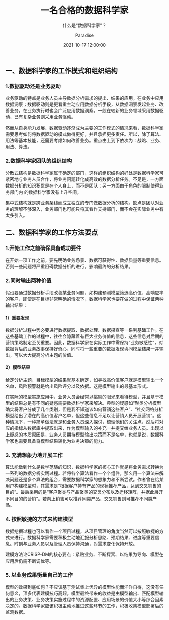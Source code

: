 ﻿---
layout:     post
title:      "一名合格的数据科学家"
subtitle:   "什么是“数据科学家”？"
date:       2021-10-17 12:00:00
author:     "Paradise"
header-bg-css: "linear-gradient(180deg, #141E30, #563B55)"
tags:
    - 数据分析
    - 商业分析
    - 转载
---

## 一、数据科学家的工作模式和组织结构

### 1.数据驱动还是业务驱动

业务驱动的特点是业务人员主导数据分析需求的提出、结果的应用，在业务中应用数据洞察；数据驱动则是更看重主动应用数据分析手段，从数据洞察发起业务、改善业务，在业务执行时也会广泛应用数据洞察。一般在较新的业务领域采用数据驱动，已有复杂业务则采用业务驱动。

然而从自身能力发展、数据驱动逐渐成为主要的工作模式的情况来看，数据科学家需要思考如何将数据驱动的模式做得更好，并且承担更多责任。所以，除了算法、用法等基本技能，还需要考虑如何改善业务。重点由上到下依次为：战略、业务、用法、算法。

### 2.数据科学家团队的组织结构

分散式结构是数据科学家属于确定的部门，这样的组织结构的好处是数据科学家可紧密地与业务人员合作，将业务问题转化成高效的数据分析任务。不足是，一方面数据分析的知识积累是在个人身上，而不是团队；另一方面由于角色的限制使得业务部门内
的数据科学家没有上升空间。

集中式结构就是跨业务条线而成立独立的专门做数据分析的结构。缺点是团队对业务的理解不够深入，业务部门也可能只将其看作支持部门，而不会在实际业务中有太多引入。


## 二、数据科学家的工作方法要点

### 1.开始工作之前确保具备成功要件

在开始一项工作之前，要先明确业务场景、数据可获得性、数据质量等重要信息。否则一些问题将严重阻碍数据分析的进行，影响最终的分析结果。

### 2.同时输出两种价值

假设要通过数据分析手段改善某业务问题，如构建预测模型筛选高价值、高响应率的客户，即使是在目标非常明确的情况下，数据科学家也要在做的过程中保证两种输出结果：

#### 1）重要发现

数据分析过程中势必要进行数据提取、数据处理、数据探查等一系列基础工作。在这些基础工作的过程中，往往会隐藏着有巨大业务价值的信息，这些信息对后期的营销策略制定至关重要。因此，数据科学家在实际工作中需保持“业务敏感性”，对数据背后的业务故事保持好奇心，同时将一些重要的数据发现协同模型结果一并输出，可以大大提高分析主题的价值。

#### 2）模型结果

给定分析主题，目标模型的结果就基本确定，如寻找高价值客户就是模型输出一个名单，风险预警就是给出风险评分以及依据。这是模型输出的最基本形式。

在实际的模型实施应用中，业务人员会经常以挑剔的眼光来看待模型，并且基于模型的结果总是有不同的疑惑需要数据科学家来解决。典型的疑惑如“聚类分析模型确实将客户分成了几个类别，但是我不知道该如何营销这些客户”、“社交网络分析模型给出了潜在的高价值客户名单，但这些信息不足以让营销人员开展营销”。这种情况下，一种简单做法就是和业务人员深入探讨，梳理他们的关注点，然后将对应的指标从数据库中提取出来，作为模型输入的补充一并提交给业务人员。出现以上疑惑的本质原因是，业务人员期待模型输出决策而不是名单，也就是说，数据科学家也需要具备将模型结果转化为业务决策的能力。

### 3. 充满想象力地开展工作

算法能做到什么是数学范畴的知识，数据科学家的核心工作就是将业务需求转换为一系列的数据分析实践过程。若将各个算法看作一个个组件，那么用一个算法来解决问题还是多个算法的组合，需要数据科学家的想象力和不断尝试。作者曾在给某用户构建模型时，其需求是“根据客户持有产品的现状推荐产品，达到交叉销售的目的”。最后采用的是“客户聚类与产品聚类的交叉分布以及迁移矩阵，并据此展开不同目的的营销”。若向上销售可以推荐同类产品，交叉销售则可推荐不同类产品。

### 4. 按照敏捷的方式来构建模型

数据挖掘过程也可以看作一个项目过程，从项目管理的角度当然可以按照敏捷的方式来进行。数据科学家需要积极主动地汇报分析思路、预期结果、进度等重要信息。时刻与业务人员以及管理人员保持沟通，对需求变化保持开放。

建模方法论CRISP-DM的核心要点：紧贴业务、不断探索、以结果为导向、模型在应用后仍需不断调优等。

### 5. 以业务成果衡量自己的工作

模型的效果到底如何？不应该基于测试集上优异的模型性能而洋洋自得，这没有任何意义，顶多代表建模技巧高超。模型最终带来的收益是由模型输出、匹配模型输出的业务决策、业务决策实施过程中的资源配置、应用场景的价值大小等综合因素决定的。数据科学家应该积极主动地推进这些环节的工作，积极收集模型部署后的监测数据。
